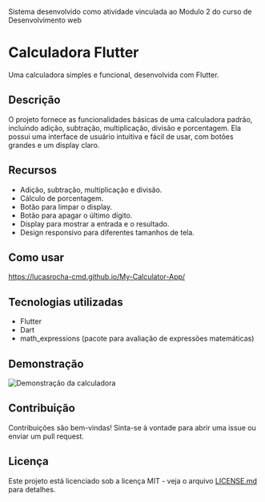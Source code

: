 
Sistema desenvolvido como atividade vinculada ao Modulo 2 do curso de Desenvolvimento web

# Calculadora Flutter

Uma calculadora simples e funcional, desenvolvida com Flutter.

## Descrição

O projeto fornece as funcionalidades básicas de uma calculadora padrão, incluindo adição, subtração, multiplicação, divisão e porcentagem. Ela possui uma interface de usuário intuitiva e fácil de usar, com botões grandes e um display claro.

## Recursos

- Adição, subtração, multiplicação e divisão.
- Cálculo de porcentagem.
- Botão para limpar o display.
- Botão para apagar o último dígito.
- Display para mostrar a entrada e o resultado.
- Design responsivo para diferentes tamanhos de tela.

## Como usar

https://lucasrocha-cmd.github.io/My-Calculator-App/

## Tecnologias utilizadas

- Flutter
- Dart
- math_expressions (pacote para avaliação de expressões matemáticas)

## Demonstração

![Demonstração da calculadora](demonstracao.gif)

## Contribuição

Contribuições são bem-vindas! Sinta-se à vontade para abrir uma issue ou enviar um pull request.

## Licença

Este projeto está licenciado sob a licença MIT - veja o arquivo [LICENSE.md](LICENSE.md) para detalhes.
